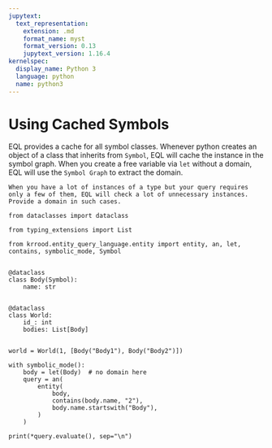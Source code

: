 ```yaml
---
jupytext:
  text_representation:
    extension: .md
    format_name: myst
    format_version: 0.13
    jupytext_version: 1.16.4
kernelspec:
  display_name: Python 3
  language: python
  name: python3
---
```



# Using Cached Symbols

EQL provides a cache for all symbol classes.
Whenever python creates an object of a class that inherits from `Symbol`, EQL will cache the instance in the symbol graph.
When you create a free variable via `let` without a domain, EQL will use the `Symbol Graph` to extract the domain.

```{warning}
When you have a lot of instances of a type but your query requires only a few of them, EQL will check a lot of unnecessary instances.
Provide a domain in such cases.
```

```{code-cell} ipython3
from dataclasses import dataclass

from typing_extensions import List

from krrood.entity_query_language.entity import entity, an, let, contains, symbolic_mode, Symbol


@dataclass
class Body(Symbol):
    name: str


@dataclass
class World:
    id_: int
    bodies: List[Body]


world = World(1, [Body("Body1"), Body("Body2")])

with symbolic_mode():
    body = let(Body)  # no domain here
    query = an(
        entity(
            body,
            contains(body.name, "2"),
            body.name.startswith("Body"),
        )
    )

print(*query.evaluate(), sep="\n")
```
